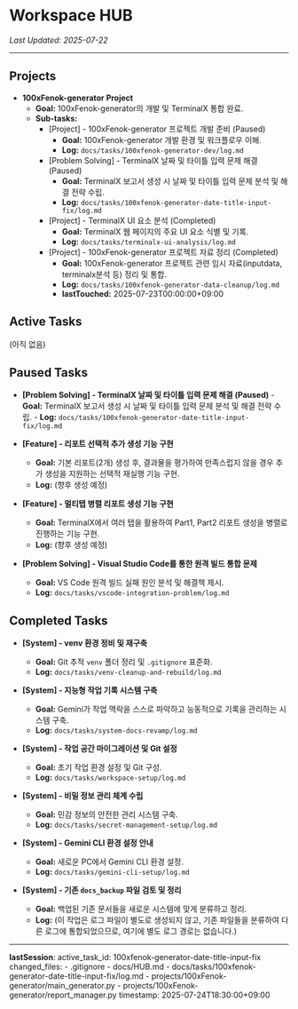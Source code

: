 # Workspace HUB

*Last Updated: 2025-07-22*

---

## Projects
- **100xFenok-generator Project**
  - **Goal:** 100xFenok-generator의 개발 및 TerminalX 통합 완료.
  - **Sub-tasks:**
    - [Project] - 100xFenok-generator 프로젝트 개발 준비 (Paused)
      - **Goal:** 100xFenok-generator 개발 환경 및 워크플로우 이해.
      - **Log:** `docs/tasks/100xfenok-generator-dev/log.md`
    - [Problem Solving] - TerminalX 날짜 및 타이틀 입력 문제 해결 (Paused)
      - **Goal:** TerminalX 보고서 생성 시 날짜 및 타이틀 입력 문제 분석 및 해결 전략 수립.
      - **Log:** `docs/tasks/100xfenok-generator-date-title-input-fix/log.md`
    - [Project] - TerminalX UI 요소 분석 (Completed)
      - **Goal:** TerminalX 웹 페이지의 주요 UI 요소 식별 및 기록.
      - **Log:** `docs/tasks/terminalx-ui-analysis/log.md`
    - [Project] - 100xFenok-generator 프로젝트 자료 정리 (Completed)
      - **Goal:** 100xFenok-generator 프로젝트 관련 임시 자료(inputdata, terminalx분석 등) 정리 및 통합.
      - **Log:** `docs/tasks/100xfenok-generator-data-cleanup/log.md`
      - **lastTouched:** 2025-07-23T00:00:00+09:00

## Active Tasks

(아직 없음)

## Paused Tasks

- **[Problem Solving] - TerminalX 날짜 및 타이틀 입력 문제 해결 (Paused)**
      - **Goal:** TerminalX 보고서 생성 시 날짜 및 타이틀 입력 문제 분석 및 해결 전략 수립.
      - **Log:** `docs/tasks/100xfenok-generator-date-title-input-fix/log.md`

- **[Feature] - 리포트 선택적 추가 생성 기능 구현**
  - **Goal:** 기본 리포트(2개) 생성 후, 결과물을 평가하여 만족스럽지 않을 경우 추가 생성을 지원하는 선택적 재실행 기능 구현.
  - **Log:** (향후 생성 예정)

- **[Feature] - 멀티탭 병렬 리포트 생성 기능 구현**
  - **Goal:** TerminalX에서 여러 탭을 활용하여 Part1, Part2 리포트 생성을 병렬로 진행하는 기능 구현.
  - **Log:** (향후 생성 예정)

- **[Problem Solving] - Visual Studio Code를 통한 원격 빌드 통합 문제**
  - **Goal:** VS Code 원격 빌드 실패 원인 분석 및 해결책 제시.
  - **Log:** `docs/tasks/vscode-integration-problem/log.md`

## Completed Tasks

- **[System] - venv 환경 정비 및 재구축**
  - **Goal:** Git 추적 `venv` 폴더 정리 및 `.gitignore` 표준화.
  - **Log:** `docs/tasks/venv-cleanup-and-rebuild/log.md`

- **[System] - 지능형 작업 기록 시스템 구축**
  - **Goal:** Gemini가 작업 맥락을 스스로 파악하고 능동적으로 기록을 관리하는 시스템 구축.
  - **Log:** `docs/tasks/system-docs-revamp/log.md`

- **[System] - 작업 공간 마이그레이션 및 Git 설정**
  - **Goal:** 초기 작업 환경 설정 및 Git 구성.
  - **Log:** `docs/tasks/workspace-setup/log.md`

- **[System] - 비밀 정보 관리 체계 수립**
  - **Goal:** 민감 정보의 안전한 관리 시스템 구축.
  - **Log:** `docs/tasks/secret-management-setup/log.md`

- **[System] - Gemini CLI 환경 설정 안내**
  - **Goal:** 새로운 PC에서 Gemini CLI 환경 설정.
  - **Log:** `docs/tasks/gemini-cli-setup/log.md`

- **[System] - 기존 `docs_backup` 파일 검토 및 정리**
  - **Goal:** 백업된 기존 문서들을 새로운 시스템에 맞게 분류하고 정리.
  - **Log:** (이 작업은 로그 파일이 별도로 생성되지 않고, 기존 파일들을 분류하여 다른 로그에 통합되었으므로, 여기에 별도 로그 경로는 없습니다.)

---
__lastSession__:
  active_task_id: 100xfenok-generator-date-title-input-fix
  changed_files:
    - .gitignore
    - docs/HUB.md
    - docs/tasks/100xfenok-generator-date-title-input-fix/log.md
    - projects/100xFenok-generator/main_generator.py
    - projects/100xFenok-generator/report_manager.py
  timestamp: 2025-07-24T18:30:00+09:00
